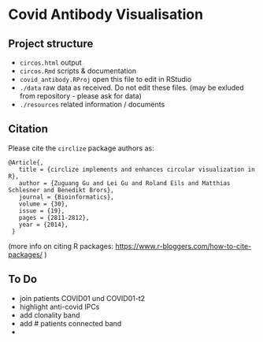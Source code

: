 # Covid Antibody Visualisation

## Project structure
- `circos.html` output
- `circos.Rmd` scripts & documentation
- `covid_antibody.RProj` open this file to edit in RStudio
- `./data` raw data as received. Do not edit these files. (may be exluded from repository - please ask for data)
- `./resources` related information / documents

## Citation

Please cite the `circlize` package authors as:

```
@Article{,
   title = {circlize implements and enhances circular visualization in R},
   author = {Zuguang Gu and Lei Gu and Roland Eils and Matthias Schlesner and Benedikt Brors},
   journal = {Bioinformatics},
   volume = {30},
   issue = {19},
   pages = {2811-2812},
   year = {2014},
 }
```
(more info on citing R packages: https://www.r-bloggers.com/how-to-cite-packages/ )



## To Do

- join patients COVID01 und COVID01-t2
- highlight anti-covid IPCs
- add clonality band
- add # patients connected band
- 
